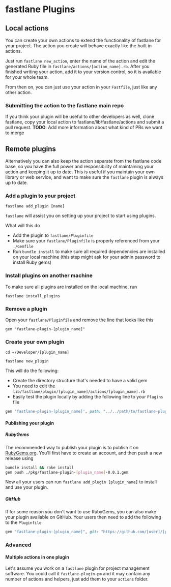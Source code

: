 # fastlane Plugins

## Local actions

You can create your own actions to extend the functionality of fastlane for your project. The action you create will behave exactly like the built in actions.

Just run `fastlane new_action`, enter the name of the action and edit the generated Ruby file in `fastlane/actions/[action_name].rb`. After you finished writing your action, add it to your version control, so it is available for your whole team.

From then on, you can just use your action in your `Fastfile`, just like any other action.

### Submitting the action to the fastlane main repo
If you think your plugin will be useful to other developers as well, clone fastlane, copy your local action to fastlane/lib/fastlane/actions and submit a pull request.
**TODO**: Add more information about what kind of PRs we want to merge

## Remote plugins

Alternatively you can also keep the action separate from the fastlane code base, so you have the full power and responsibility of maintaining your action and keeping it up to date. This is useful if you maintain your own library or web service, and want to make sure the `fastlane` plugin is always up to date.

### Add a plugin to your project

```
fastlane add_plugin [name]
```

`fastlane` will assist you on setting up your project to start using plugins.

What will this do

- Add the plugin to `fastlane/Pluginfile`
- Make sure your `fastlane/Pluginfile` is properly referenced from your `./Gemfile`
- Run `bundle install` to make sure all required dependencies are installed on your local machine (this step might ask for your admin password to install Ruby gems)

### Install plugins on another machine

To make sure all plugins are installed on the local machine, run

```
fastlane install_plugins
```

### Remove a plugin

Open your `fastlane/Pluginfile` and remove the line that looks like this

```
gem "fastlane-plugin-[plugin_name]"
```

### Create your own plugin

```
cd ~/Developer/[plugin_name]

fastlane new_plugin
```

This will do the following:

- Create the directory structure that's needed to have a valid gem
- You need to edit the `lib/fastlane/plugin/[plugin_name]/actions/[plugin_name].rb`
- Easily test the plugin locally by adding the following line to your `Plugins` file
```ruby
gem 'fastlane-plugin-[plugin_name]', path: "../../path/to/fastlane-plugin-[plugin_name]"
```

#### Publishing your plugin

##### RubyGems

The recommended way to publish your plugin is to publish it on [RubyGems.org](https://rubygems.org). You'll first have to create an account, and then push a new release using

```sh
bundle install && rake install
gem push ./pkg/fastlane-plugin-[plugin_name]-0.0.1.gem
```

Now all your users can run `fastlane add_plugin [plugin_name]` to install and use your plugin.

##### GitHub

If for some reason you don't want to use RubyGems, you can also make your plugin available on GitHub. Your users then need to add the following to the `Pluginfile`

```ruby
gem "fastlane-plugin-[plugin_name]", git: "https://github.com/[user]/[plugin_name]"
```

### Advanced

#### Multiple actions in one plugin

Let's assume you work on a `fastlane` plugin for project management software. You could call it `fastlane-plugin-pm` and it may contain any number of actions and helpers, just add them to your `actions` folder.
